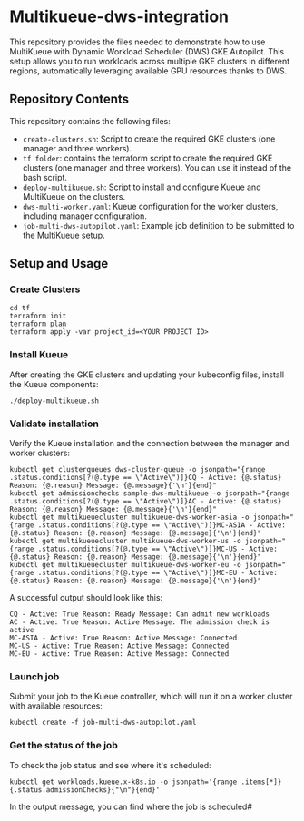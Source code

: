 # Multikueue-dws-integration

This repository provides the files needed to demonstrate how to use MultiKueue with Dynamic Workload Scheduler (DWS) GKE Autopilot.  This setup allows you to run workloads across multiple GKE clusters in different regions, automatically leveraging available GPU resources thanks to DWS.

## Repository Contents

This repository contains the following files:

* `create-clusters.sh`: Script to create the required GKE clusters (one manager and three workers).
* `tf folder`: contains the terraform script to create the required GKE clusters (one manager and three workers). You can use it instead of the bash script.
* `deploy-multikueue.sh`: Script to install and configure Kueue and MultiKueue on the clusters.
* `dws-multi-worker.yaml`: Kueue configuration for the worker clusters, including manager configuration.
* `job-multi-dws-autopilot.yaml`: Example job definition to be submitted to the MultiKueue setup.

## Setup and Usage

### Create Clusters

```
cd tf
terraform init
terraform plan
terraform apply -var project_id=<YOUR PROJECT ID>
```

### Install Kueue

After creating the GKE clusters and updating your kubeconfig files, install the Kueue components:

```
./deploy-multikueue.sh  
```

### Validate installation

Verify the Kueue installation and the connection between the manager and worker clusters:

```
kubectl get clusterqueues dws-cluster-queue -o jsonpath="{range .status.conditions[?(@.type == \"Active\")]}CQ - Active: {@.status} Reason: {@.reason} Message: {@.message}{'\n'}{end}"
kubectl get admissionchecks sample-dws-multikueue -o jsonpath="{range .status.conditions[?(@.type == \"Active\")]}AC - Active: {@.status} Reason: {@.reason} Message: {@.message}{'\n'}{end}"
kubectl get multikueuecluster multikueue-dws-worker-asia -o jsonpath="{range .status.conditions[?(@.type == \"Active\")]}MC-ASIA - Active: {@.status} Reason: {@.reason} Message: {@.message}{'\n'}{end}"
kubectl get multikueuecluster multikueue-dws-worker-us -o jsonpath="{range .status.conditions[?(@.type == \"Active\")]}MC-US - Active: {@.status} Reason: {@.reason} Message: {@.message}{'\n'}{end}"
kubectl get multikueuecluster multikueue-dws-worker-eu -o jsonpath="{range .status.conditions[?(@.type == \"Active\")]}MC-EU - Active: {@.status} Reason: {@.reason} Message: {@.message}{'\n'}{end}"
```

A successful output should look like this:

```
CQ - Active: True Reason: Ready Message: Can admit new workloads
AC - Active: True Reason: Active Message: The admission check is active
MC-ASIA - Active: True Reason: Active Message: Connected
MC-US - Active: True Reason: Active Message: Connected
MC-EU - Active: True Reason: Active Message: Connected
```

### Launch job

Submit your job to the Kueue controller, which will run it on a worker cluster with available resources:

```
kubectl create -f job-multi-dws-autopilot.yaml
```

### Get the status of the job

To check the job status and see where it's scheduled:

```
kubectl get workloads.kueue.x-k8s.io -o jsonpath='{range .items[*]}{.status.admissionChecks}{"\n"}{end}'
```

In the output message, you can find where the job is scheduled#

